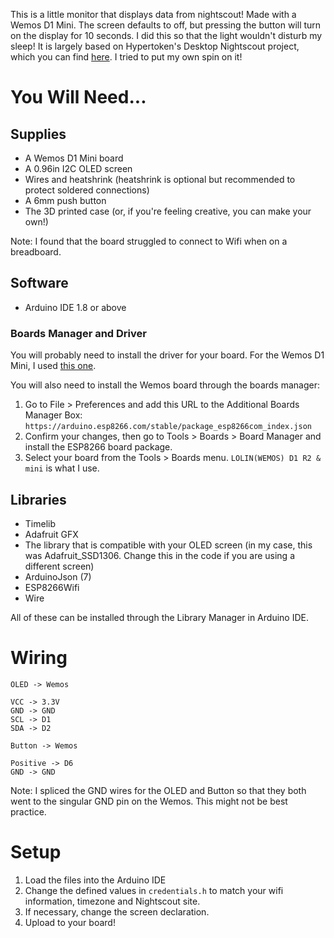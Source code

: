 This is a little monitor that displays data from nightscout! Made with a Wemos D1 Mini. The screen defaults to off, but pressing the button will turn on the display for 10 seconds. I did this so that the light wouldn't disturb my sleep!
It is largely based on Hypertoken's Desktop Nightscout project, which you can find [here](https://github.com/Hypertoken/Nightscout-Display). I tried to put my own spin on it!

# You Will Need...
## Supplies
- A Wemos D1 Mini board
- A 0.96in I2C OLED screen
- Wires and heatshrink (heatshrink is optional but recommended to protect soldered connections)
- A 6mm push button
- The 3D printed case (or, if you're feeling creative, you can make your own!)

Note: I found that the board struggled to connect to Wifi when on a breadboard.
## Software
- Arduino IDE 1.8 or above
### Boards Manager and Driver
You will probably need to install the driver for your board. For the Wemos D1 Mini, I used [this one](https://www.wemos.cc/en/latest/ch340_driver.html).

You will also need to install the Wemos board through the boards manager:
1. Go to File > Preferences and add this URL to the Additional Boards Manager Box: `https://arduino.esp8266.com/stable/package_esp8266com_index.json`
2. Confirm your changes, then go to Tools > Boards > Board Manager and install the ESP8266 board package.
3. Select your board from the Tools > Boards menu. `LOLIN(WEMOS) D1 R2 & mini` is what I use.
## Libraries
- Timelib
- Adafruit GFX
- The library that is compatible with your OLED screen (in my case, this was Adafruit_SSD1306. Change this in the code if you are using a different screen)
- ArduinoJson (7)
- ESP8266Wifi
- Wire

All of these can be installed through the Library Manager in Arduino IDE.
# Wiring
```
OLED -> Wemos

VCC -> 3.3V
GND -> GND
SCL -> D1
SDA -> D2

Button -> Wemos

Positive -> D6
GND -> GND

```
Note: I spliced the GND wires for the OLED and Button so that they both went to the singular GND pin on the Wemos. This might not be best practice.
# Setup
1. Load the files into the Arduino IDE
2. Change the defined values in `credentials.h` to match your wifi information, timezone and Nightscout site.
3. If necessary, change the screen declaration.
4. Upload to your board!


